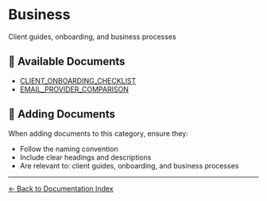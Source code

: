 # Business

Client guides, onboarding, and business processes

## 📄 Available Documents

- [CLIENT_ONBOARDING_CHECKLIST](./CLIENT_ONBOARDING_CHECKLIST.md)
- [EMAIL_PROVIDER_COMPARISON](./EMAIL_PROVIDER_COMPARISON.md)

## 📝 Adding Documents

When adding documents to this category, ensure they:
- Follow the naming convention
- Include clear headings and descriptions
- Are relevant to: client guides, onboarding, and business processes

---

[← Back to Documentation Index](../README.md)
